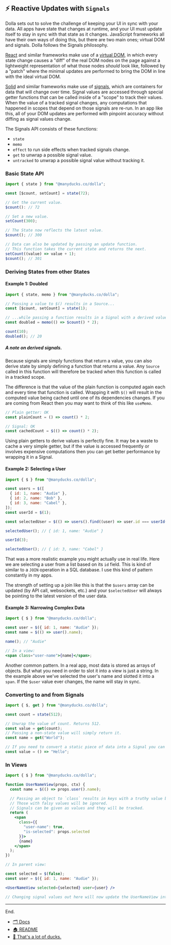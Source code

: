 ## ⚡ Reactive Updates with `Signals`

Dolla sets out to solve the challenge of keeping your UI in sync with your data. All apps have state that changes at runtime, and your UI must update itself to stay in sync with that state as it changes. JavaScript frameworks all have their own ways of doing this, but there are two main ones; virtual DOM and signals. Dolla follows the Signals philosophy.

[React](https://react.dev) and similar frameworks make use of a [virtual DOM](https://svelte.dev/blog/virtual-dom-is-pure-overhead), in which every state change causes a "diff" of the real DOM nodes on the page against a lightweight representation of what those nodes _should_ look like, followed by a "patch" where the minimal updates are performed to bring the DOM in line with the ideal virtual DOM.

[Solid](https://www.solidjs.com) and similar frameworks make use of [signals](https://dev.to/this-is-learning/the-evolution-of-signals-in-javascript-8ob), which are containers for data that will change over time. Signal values are accessed through special getter functions that can be called inside of a "scope" to track their values. When the value of a tracked signal changes, any computations that happened in scopes that depend on those signals are re-run. In an app like this, all of your DOM updates are performed with pinpoint accuracy without diffing as signal values change.

The Signals API consists of these functions:

- `state`
- `memo`
- `effect` to run side effects when tracked signals change.
- `get` to unwrap a possible signal value.
- `untracked` to unwrap a possible signal value without tracking it.


### Basic State API

```js
import { state } from "@manyducks.co/dolla";

const [$count, setCount] = state(72);

// Get the current value.
$count(): // 72

// Set a new value.
setCount(300);

// The State now reflects the latest value.
$count(); // 300

// Data can also be updated by passing an update function.
// This function takes the current state and returns the next.
setCount((value) => value + 1);
$count(); // 301
```

### Deriving States from other States

#### Example 1: Doubled

```js
import { state, memo } from "@manyducks.co/dolla";

// Passing a value to $() results in a Source...
const [$count, setCount] = state(1);

// ...while passing a function results in a Signal with a derived value.
const doubled = memo(() => $count() * 2);

count(10);
doubled(); // 20
```

##### A note on derived signals.

Because signals are simply functions that return a value, you can also derive state by simply defining a function that returns a value. Any `Source` called in this function will therefore be tracked when this function is called in a tracked scope.

The difference is that the value of the plain function is computed again each and every time that function is called. Wrapping it with `$()` will result in the computed value being cached until one of its dependencies changes. If you are coming from React then you may want to think of this like `useMemo`.

```js
// Plain getter: OK
const plainCount = () => count() * 2;

// Signal: OK
const cachedCount = $(() => count() * 2);
```

Using plain getters to derive values is perfectly fine. It may be a waste to cache a very simple getter, but if the value is accessed frequently or involves expensive computations then you can get better performance by wrapping it in a Signal.

#### Example 2: Selecting a User

```js
import { $ } from "@manyducks.co/dolla";

const users = $([
  { id: 1, name: "Audie" },
  { id: 2, name: "Bob" },
  { id: 3, name: "Cabel" },
]);
const userId = $(1);

const selectedUser = $(() => users().find((user) => user.id === userId()));

selectedUser(); // { id: 1, name: "Audie" }

userId(3);

selectedUser(); // { id: 3, name: "Cabel" }
```

That was a more realistic example you might actually use in real life. Here we are selecting a user from a list based on its `id` field. This is kind of similar to a `JOIN` operation in a SQL database. I use this kind of pattern constantly in my apps.

The strength of setting up a join like this is that the `$users` array can be updated (by API call, websockets, etc.) and your `$selectedUser` will always be pointing to the latest version of the user data.

#### Example 3: Narrowing Complex Data

```jsx
import { $ } from "@manyducks.co/dolla";

const user = $({ id: 1, name: "Audie" });
const name = $(() => user().name);

name(); // "Audie"

// In a view:
<span class="user-name">{name}</span>;
```

Another common pattern. In a real app, most data is stored as arrays of objects. But what you need in order to slot it into a view is just a string. In the example above we've selected the user's name and slotted it into a `span`. If the `$user` value ever changes, the name will stay in sync.

### Converting to and from Signals

```js
import { $, get } from "@manyducks.co/dolla";

const count = state(512);

// Unwrap the value of count. Returns 512.
const value = get(count);
// Passing a non-state value will simply return it.
const name = get("World");

// If you need to convert a static piece of data into a Signal you can simply wrap it in a getter function.
const value = () => "Hello";
```

### In Views

```jsx
import { $ } from "@manyducks.co/dolla";

function UserNameView(props, ctx) {
  const name = $(() => props.user().name);

  // Passing an object to `class` results in keys with a truthy value being applied as classes.
  // Those with falsy values will be ignored.
  // Signals can be given as values and they will be tracked.
  return (
    <span
      class={{
        "user-name": true,
        "is-selected": props.selected
      }}>
      {name}
    </span>
  );
})

// In parent view:

const selected = $(false);
const user = $({ id: 1, name: "Audie" });

<UserNameView selected={selected} user={user} />

// Changing signal values out here will now update the UserNameView internals.
```

---

End.

- [🗂️ Docs](./index.md)
- [🏠 README](../README.md)
- [🦆 That's a lot of ducks.](https://www.manyducks.co)
